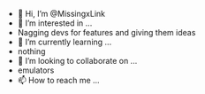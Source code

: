 - 👋 Hi, I’m @MissingxLink
- 👀 I’m interested in ...
- Nagging devs for features and giving them ideas
- 🌱 I’m currently learning ...
- nothing
- 💞️ I’m looking to collaborate on ...
- emulators
- 📫 How to reach me ...

<!---
MissingxLink/MissingxLink is a ✨ special ✨ repository because its `README.md` (this file) appears on your GitHub profile.
You can click the Preview link to take a look at your changes.
--->
